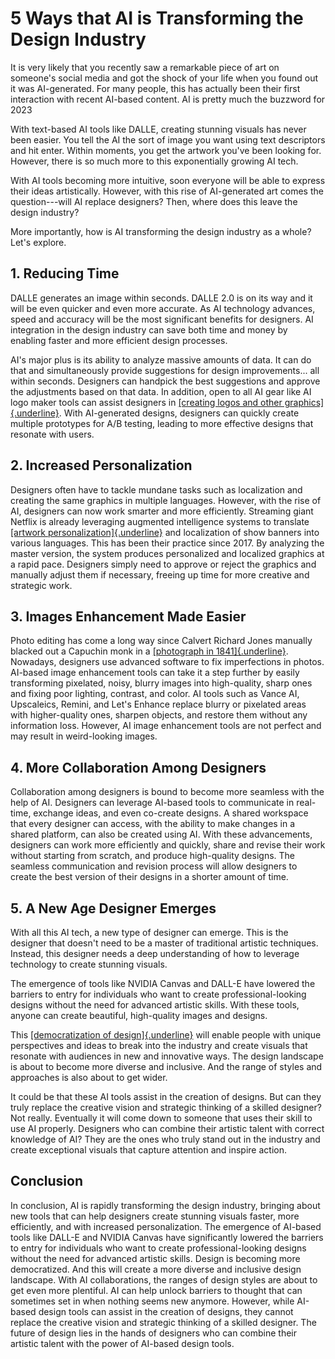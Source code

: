   # **5 Ways that AI is Transforming the Design Industry**

It is very likely that you recently saw a remarkable piece of art on
someone's social media and got the shock of your life when you found out
it was AI-generated. For many people, this has actually been their first
interaction with recent AI-based content. AI is pretty much the buzzword
for 2023

With text-based AI tools like DALLE, creating stunning visuals has never
been easier. You tell the AI the sort of image you want using text
descriptors and hit enter. Within moments, you get the artwork you've
been looking for. However, there is so much more to this exponentially
growing AI tech.

With AI tools becoming more intuitive, soon everyone will be able to
express their ideas artistically. However, with this rise of
AI-generated art comes the question---will AI replace designers? Then,
where does this leave the design industry?

More importantly, how is AI transforming the design industry as a whole?
Let's explore.

## **1.** **Reducing Time**

DALLE generates an image within seconds. DALLE 2.0 is on its way and it
will be even quicker and even more accurate. As AI technology advances,
speed and accuracy will be the most significant benefits for designers.
AI integration in the design industry can save both time and money by
enabling faster and more efficient design processes.

AI\'s major plus is its ability to analyze massive amounts of data. It
can do that and simultaneously provide suggestions for design
improvements... all within seconds. Designers can handpick the best
suggestions and approve the adjustments based on that data. In addition,
open to all AI gear like AI logo maker tools can assist designers in
[[creating logos and other
graphics]{.underline}](https://www.logodesign.net/logos). With
AI-generated designs, designers can quickly create multiple prototypes
for A/B testing, leading to more effective designs that resonate with
users.

## **2.** **Increased Personalization**

Designers often have to tackle mundane tasks such as localization and
creating the same graphics in multiple languages. However, with the rise
of AI, designers can now work smarter and more efficiently. Streaming
giant Netflix is already leveraging augmented intelligence systems to
translate [[artwork
personalization]{.underline}](https://netflixtechblog.com/artwork-personalization-c589f074ad76)
and localization of show banners into various languages. This has been
their practice since 2017. By analyzing the master version, the system
produces personalized and localized graphics at a rapid pace. Designers
simply need to approve or reject the graphics and manually adjust them
if necessary, freeing up time for more creative and strategic work.

## **3.** **Images Enhancement Made Easier**

Photo editing has come a long way since Calvert Richard Jones manually
blacked out a Capuchin monk in a [[photograph in
1841]{.underline}](https://timesofmalta.com/articles/view/four-friars-not-five.805299).
Nowadays, designers use advanced software to fix imperfections in
photos. AI-based image enhancement tools can take it a step further by
easily transforming pixelated, noisy, blurry images into high-quality,
sharp ones and fixing poor lighting, contrast, and color. AI tools such
as Vance AI, Upscaleics, Remini, and Let\'s Enhance replace blurry or
pixelated areas with higher-quality ones, sharpen objects, and restore
them without any information loss. However, AI image enhancement tools
are not perfect and may result in weird-looking images.

## **4.** **More Collaboration Among Designers**

Collaboration among designers is bound to become more seamless with the
help of AI. Designers can leverage AI-based tools to communicate in
real-time, exchange ideas, and even co-create designs. A shared
workspace that every designer can access, with the ability to make
changes in a shared platform, can also be created using AI. With these
advancements, designers can work more efficiently and quickly, share and
revise their work without starting from scratch, and produce
high-quality designs. The seamless communication and revision process
will allow designers to create the best version of their designs in a
shorter amount of time.

## **5.** **A New Age Designer Emerges**

With all this AI tech, a new type of designer can emerge. This is the
designer that doesn\'t need to be a master of traditional artistic
techniques. Instead, this designer needs a deep understanding of how to
leverage technology to create stunning visuals.

The emergence of tools like NVIDIA Canvas and DALL-E have lowered the
barriers to entry for individuals who want to create
professional-looking designs without the need for advanced artistic
skills. With these tools, anyone can create beautiful, high-quality
images and designs.

This [[democratization of
design]{.underline}](https://uizard.io/blog/democratizing-design-a-conversation/)
will enable people with unique perspectives and ideas to break into the
industry and create visuals that resonate with audiences in new and
innovative ways. The design landscape is about to become more diverse
and inclusive. And the range of styles and approaches is also about to
get wider.

It could be that these AI tools assist in the creation of designs. But
can they truly replace the creative vision and strategic thinking of a
skilled designer? Not really. Eventually it will come down to someone
that uses their skill to use AI properly. Designers who can combine
their artistic talent with correct knowledge of AI? They are the ones
who truly stand out in the industry and create exceptional visuals that
capture attention and inspire action.

## **Conclusion**

In conclusion, AI is rapidly transforming the design industry, bringing
about new tools that can help designers create stunning visuals faster,
more efficiently, and with increased personalization. The emergence of
AI-based tools like DALL-E and NVIDIA Canvas have significantly lowered
the barriers to entry for individuals who want to create
professional-looking designs without the need for advanced artistic
skills. Design is becoming more democratized. And this will create a
more diverse and inclusive design landscape. With AI collaborations, the
ranges of design styles are about to get even more plentiful. AI can
help unlock barriers to thought that can sometimes set in when nothing
seems new anymore. However, while AI-based design tools can assist in
the creation of designs, they cannot replace the creative vision and
strategic thinking of a skilled designer. The future of design lies in
the hands of designers who can combine their artistic talent with the
power of AI-based design tools.
